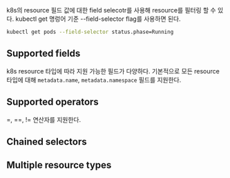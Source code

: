 k8s의 resource 필드 값에 대한 field selecotr를 사용해 resource를 필터링 할 수 있다. kubectl get 명렁어 기준 --field-selector flag를 사용하면 된다.

``` bash
kubectl get pods --field-selector status.phase=Running
```

## Supported fields
k8s resource 타입에 따라 지원 가능한 필드가 다양하다. 기본적으로 모든 resource 타입에 대해 `metadata.name`, `metadata.namespace` 필드를 지원한다. 

## Supported operators
=, ==, != 연산자를 지원한다.

## Chained selectors

## Multiple resource types